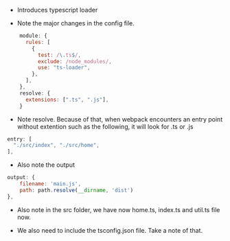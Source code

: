 - Introduces typescript loader

- Note the major changes in the config file.

```js
    module: {
      rules: [
        {
          test: /\.ts$/,
          exclude: /node_modules/,
          use: "ts-loader",
        },
      ],
    },
    resolve: {
      extensions: [".ts", ".js"],
    }
```

- Note resolve. Because of that, when webpack encounters an entry point without extention such as the following, it will look for .ts or .js

```js
entry: [
  "./src/index", "./src/home",
],
```

- Also note the output

```js
output: {
    filename: 'main.js',
    path: path.resolve(__dirname, 'dist')
},
```

- Also note in the src folder, we have now home.ts, index.ts and util.ts file now.

- We also need to include the tsconfig.json file. Take a note of that. 
